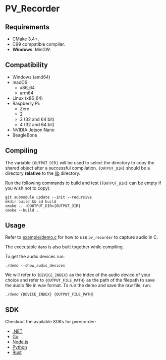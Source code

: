# PV_Recorder

## Requirements

- CMake 3.4+.
- C99 compatible compiler.
- **Windows**: MinGW.

## Compatibility

- Windows (amd64)
- macOS 
    - x86_64
    - arm64
- Linux (x86_64)
- Raspberry Pi:
    - Zero
    - 2
    - 3 (32 and 64 bit)
    - 4 (32 and 64 bit)
- NVIDIA Jetson Nano
- BeagleBone

## Compiling

The variable `{OUTPUT_DIR}` will be used to select the directory to copy the shared object
after a successful compilation. `{OUTPUT_DIR}` should be a directory **relative** to the [lib](lib) directory.

Run the following commands to build and test (`{OUTPUT_DIR}` can be empty if you wish not to copy):

```console
git submodule update --init --recursive
mkdir build && cd build
cmake .. -DOUTPUT_DIR={OUTPUT_DIR}
cmake --build .
```

## Usage

Refer to [example/demo.c](example/demo.c) for how to use `pv_recorder` to capture audio in C.

The executable `demo` is also built together while compiling.

To get the audio devices run:

```console
./demo --show_audio_devices
```

We will refer to `{DEVICE_INDEX}` as the index of the audio device of your choice and refer to 
`{OUTPUT_FILE_PATH}` as the path of the filepath to save the audio file in wav format. To run the demo and save
the raw file, run:

```console
./demo {DEVICE_INDEX} {OUTPUT_FILE_PATH}
```

## SDK

Checkout the available SDKs for pvrecorder:

- [.NET](/sdk/dotnet)
- [Go](/sdk/go)
- [Node.js](/sdk/nodejs)
- [Python](/sdk/python)
- [Rust](/sdk/rust)

